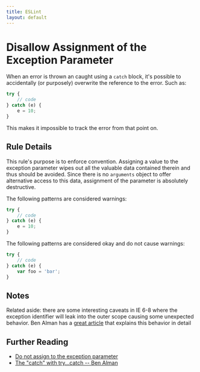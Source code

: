 ```yaml
---
title: ESLint
layout: default
---
```

# Disallow Assignment of the Exception Parameter

When an error is thrown an caught using a `catch` block, it's possible to accidentally (or purposely) overwrite the reference to the error. Such as:

```js
try {
    // code
} catch (e) { 
    e = 10;
}
```

This makes it impossible to track the error from that point on.


## Rule Details

This rule's purpose is to enforce convention. Assigning a value to the exception parameter wipes out all the valuable data contained therein and thus should be avoided. Since there is no `arguments` object to offer alternative access to this data, assignment of the parameter is absolutely destructive.

The following patterns are considered warnings:

```js
try {
    // code
} catch (e) { 
    e = 10;
}
```

The following patterns are considered okay and do not cause warnings:

```js
try {
    // code
} catch (e) { 
    var foo = 'bar';
}
```

## Notes

Related aside: there are some interesting caveats in IE 6-8 where the exception identifier will leak into the outer scope causing some unexpected behavior. Ben Alman has a [great article](http://weblog.bocoup.com/the-catch-with-try-catch/) that explains this behavior in detail

## Further Reading

* [Do not assign to the exception parameter](http://jslinterrors.com/do-not-assign-to-the-exception-parameter/)
* [The "catch" with try...catch -- Ben Alman](http://weblog.bocoup.com/the-catch-with-try-catch/)